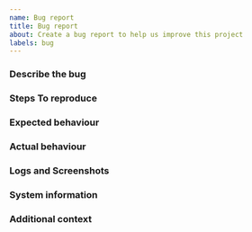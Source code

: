 ```yaml
---
name: Bug report
title: Bug report
about: Create a bug report to help us improve this project
labels: bug
---
```


### Describe the bug

<!-- A clear and concise description of what the bug is. -->

### Steps To reproduce

<!-- A concise, repeatable, example of how to reproduce the issue. -->

### Expected behaviour

<!-- A clear and concise description of what you expected to happen. -->

### Actual behaviour

<!-- A clear and concise description of what actually happened. If an exception occurred, please include a stack trace if available. -->

### Logs and Screenshots

<!-- If applicable, add links to workflow logs or screenshots to help explain your problem. -->

### System information

<!--
- OS: [e.g. Windows 11]
- Code Version [e.g. Git commit SHA]
-->

### Additional context

<!-- Add any other context about the problem here. -->
